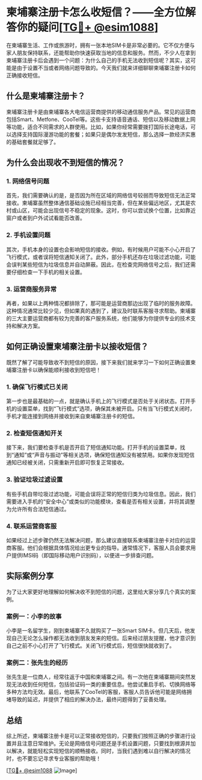 # 柬埔寨注册卡怎么收短信？——全方位解答你的疑问[[TG💪+ @esim1088](https://t.me/s/esim1088)]

在柬埔寨生活、工作或旅游时，拥有一张本地SIM卡是非常必要的。它不仅方便与家人朋友保持联系，还能帮助你快速获取当地的信息和服务。然而，不少人在拿到柬埔寨注册卡后会遇到一个问题：为什么自己的手机无法收到短信呢？其实，这可能是由于设置不当或者网络问题导致的。今天我们就来详细聊聊柬埔寨注册卡如何正确接收短信。

## 什么是柬埔寨注册卡？

柬埔寨注册卡是由柬埔寨各大电信运营商提供的移动通信服务产品。常见的运营商包括Smart、Metfone、CooTel等。这些卡支持语音通话、短信以及移动数据上网等功能，适合不同需求的人群使用。比如，如果你经常需要拨打国际长途电话，可以选择支持国际漫游功能的套餐；如果只是偶尔发发短信，那么选择一款经济实惠的基础套餐就足够了。

## 为什么会出现收不到短信的情况？

### 1. 网络信号问题

首先，我们需要确认的是，是否因为所在区域的网络信号较弱而导致短信无法正常接收。柬埔寨虽然整体通信基础设施已经相当完善，但在某些偏远地区，尤其是农村或山区，可能会出现信号不稳定的现象。这时，你可以尝试换个位置，比如靠近窗户或者到户外试试看能否改善。

### 2. 手机设置问题

其次，手机本身的设置也会影响短信的接收。例如，有时候用户可能不小心开启了飞行模式，或者误将短信通知关闭了。此外，部分手机还存在垃圾过滤功能，可能会误判某些短信为垃圾信息并自动屏蔽。因此，在检查完网络信号之后，我们还需要仔细检查一下手机的相关设置。

### 3. 运营商服务异常

再者，如果以上两种情况都排除了，那可能是运营商那边出现了临时的服务故障。这种情况通常比较少见，但如果真的遇到了，建议及时联系客服寻求帮助。柬埔寨的三大主要运营商都有较为完善的客户服务系统，他们能够为你提供专业的技术支持和解决方案。

## 如何正确设置柬埔寨注册卡以接收短信？

既然了解了可能导致收不到短信的原因，接下来我们就来学习一下如何正确设置柬埔寨注册卡以确保能顺利接收到短信吧！

### 1. 确保飞行模式已关闭

第一步也是最基础的一点，就是确认手机上的飞行模式是否处于关闭状态。打开手机的设置菜单，找到“飞行模式”选项，确保其未被开启。只有当飞行模式关闭时，手机才能连接到网络并接收到来自柬埔寨注册卡的短信。

### 2. 检查短信通知开关

接下来，我们要检查手机是否开启了短信通知功能。打开手机的设置菜单，找到“通知”或“声音与振动”等相关选项，确保短信通知没有被禁用。如果你发现短信通知已经被关闭，只需重新开启即可恢复正常接收。

### 3. 验证垃圾过滤设置

有些手机自带垃圾过滤功能，可能会误将正常的短信归类为垃圾信息。因此，我们需要进入手机的“安全中心”或类似的功能模块，查看是否有相关设置，并将其调整为允许所有合法短信通过。

### 4. 联系运营商客服

如果经过上述步骤仍然无法解决问题，那么建议直接联系柬埔寨注册卡对应的运营商客服。他们会根据具体情况给出更专业的指导。通常情况下，客服人员会要求用户提供IMSI码（即国际移动用户识别码），以便进一步排查问题。

## 实际案例分享

为了让大家更好地理解如何解决收不到短信的问题，这里给大家分享几个真实的案例。

### 案例一：小李的故事

小李是一名留学生，刚到柬埔寨不久就购买了一张Smart SIM卡。但几天后，他发现自己无论怎么操作都无法收到朋友发来的短信。后来经过朋友提醒，他才意识到自己之前不小心打开了飞行模式。关闭飞行模式后，短信很快就收到了。

### 案例二：张先生的经历

张先生是一位商人，经常往返于中国和柬埔寨之间。有一次他在柬埔寨期间突然发现无法收到任何短信，包括验证码一类的重要信息。他尝试重启手机、切换网络等多种方法均无效。最后，他联系了CooTel的客服，客服人员告诉他可能是网络拥堵导致的延迟，并提供了相应的解决办法，最终问题得到了妥善处理。

## 总结

综上所述，柬埔寨注册卡是可以正常接收短信的，只要我们按照正确的步骤进行设置并且注意日常维护。无论是网络信号问题还是手机设置问题，只要找到根源并加以解决，就能轻松实现短信的顺畅接收。同时，当我们遇到难以自行解决的情况时，也不要忘记寻求专业客服的帮助哦！

[[TG💪+ @esim1088](https://t.me/s/esim1088) ![Image](https://i.postimg.cc/4NQfJmqS/Snipaste-2025-05-13-00-14-12.png)]